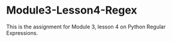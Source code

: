 # Module3-Lesson4-Regex

This is the assignment for Module 3, lesson 4 on Python Regular Expressions.

